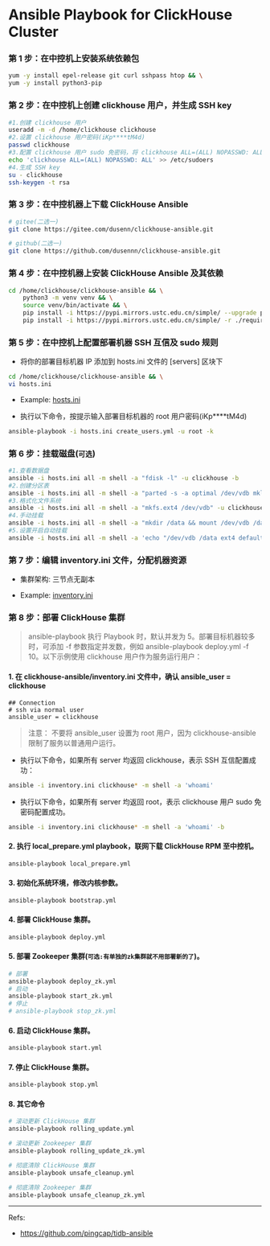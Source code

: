 # Ansible Playbook for ClickHouse Cluster

### 第 1 步：在中控机上安装系统依赖包
```bash
yum -y install epel-release git curl sshpass htop && \
yum -y install python3-pip
```

### 第 2 步：在中控机上创建 clickhouse 用户，并生成 SSH key
```bash
#1.创建 clickhouse 用户
useradd -m -d /home/clickhouse clickhouse
#2.设置 clickhouse 用户密码(iKp****tM4d)
passwd clickhouse
#3.配置 clickhouse 用户 sudo 免密码，将 clickhouse ALL=(ALL) NOPASSWD: ALL 添加到文件末尾即可
echo 'clickhouse ALL=(ALL) NOPASSWD: ALL' >> /etc/sudoers
#4.生成 SSH key
su - clickhouse
ssh-keygen -t rsa
```

### 第 3 步：在中控机器上下载 ClickHouse Ansible
```bash
# gitee(二选一)
git clone https://gitee.com/dusenn/clickhouse-ansible.git

# github(二选一)
git clone https://github.com/dusennn/clickhouse-ansible.git
```

### 第 4 步：在中控机器上安装 ClickHouse Ansible 及其依赖
```bash
cd /home/clickhouse/clickhouse-ansible && \
    python3 -m venv venv && \
    source venv/bin/activate && \
    pip install -i https://pypi.mirrors.ustc.edu.cn/simple/ --upgrade pip && \
    pip install -i https://pypi.mirrors.ustc.edu.cn/simple/ -r ./requirements.txt
```

### 第 5 步：在中控机上配置部署机器 SSH 互信及 sudo 规则
- 将你的部署目标机器 IP 添加到 hosts.ini 文件的 [servers] 区块下
```bash
cd /home/clickhouse/clickhouse-ansible && \
vi hosts.ini
```
- Example:
[hosts.ini](./hosts.ini)

- 执行以下命令，按提示输入部署目标机器的 root 用户密码(iKp****tM4d)
```bash
ansible-playbook -i hosts.ini create_users.yml -u root -k 
```

### 第 6 步：挂载磁盘(`可选`)
```bash
#1.查看数据盘
ansible -i hosts.ini all -m shell -a "fdisk -l" -u clickhouse -b
#2.创建分区表
ansible -i hosts.ini all -m shell -a "parted -s -a optimal /dev/vdb mklabel gpt -- mkpart primary ext4 1 -1" -u clickhouse -b
#3.格式化文件系统
ansible -i hosts.ini all -m shell -a "mkfs.ext4 /dev/vdb" -u clickhouse -b
#4.手动挂载
ansible -i hosts.ini all -m shell -a "mkdir /data && mount /dev/vdb /data" -u clickhouse -b
#5.设置开启自动挂载
ansible -i hosts.ini all -m shell -a 'echo "/dev/vdb /data ext4 defaults 0 0" >> /etc/fstab' -u clickhouse -b
```

### 第 7 步：编辑 inventory.ini 文件，分配机器资源

- 集群架构:
三节点无副本

- Example:
[inventory.ini](./inventory.ini)

### 第 8 步：部署 ClickHouse 集群

> ansible-playbook 执行 Playbook 时，默认并发为 5。部署目标机器较多时，可添加 -f 参数指定并发数，例如 ansible-playbook deploy.yml -f 10。以下示例使用 clickhouse 用户作为服务运行用户：

#### 1. 在 clickhouse-ansible/inventory.ini 文件中，确认 ansible_user = clickhouse
```
## Connection
# ssh via normal user
ansible_user = clickhouse
```
> 注意：
> 不要将 ansible_user 设置为 root 用户，因为 clickhouse-ansible 限制了服务以普通用户运行。

- 执行以下命令，如果所有 server 均返回 clickhouse，表示 SSH 互信配置成功：
```bash
ansible -i inventory.ini clickhouse* -m shell -a 'whoami'
```

- 执行以下命令，如果所有 server 均返回 root，表示 clickhouse 用户 sudo 免密码配置成功。
```bash
ansible -i inventory.ini clickhouse* -m shell -a 'whoami' -b
```

#### 2. 执行 local_prepare.yml playbook，联网下载 ClickHouse RPM 至中控机。
```bash
ansible-playbook local_prepare.yml
```

#### 3. 初始化系统环境，修改内核参数。
```bash
ansible-playbook bootstrap.yml
```

#### 4. 部署 ClickHouse 集群。
```bash
ansible-playbook deploy.yml
```

#### 5. 部署 Zookeeper 集群(`可选:有单独的zk集群就不用部署新的了`)。
```bash
# 部署
ansible-playbook deploy_zk.yml
# 启动
ansible-playbook start_zk.yml
# 停止
# ansible-playbook stop_zk.yml
```

#### 6. 启动 ClickHouse 集群。
```bash
ansible-playbook start.yml
```

#### 7. 停止 ClickHouse 集群。
```bash
ansible-playbook stop.yml
```

#### 8. 其它命令
```bash
# 滚动更新 ClickHouse 集群
ansible-playbook rolling_update.yml

# 滚动更新 Zookeeper 集群
ansible-playbook rolling_update_zk.yml

# 彻底清除 ClickHouse 集群
ansible-playbook unsafe_cleanup.yml

# 彻底清除 Zookeeper 集群
ansible-playbook unsafe_cleanup_zk.yml
```

*****

Refs:

- https://github.com/pingcap/tidb-ansible
